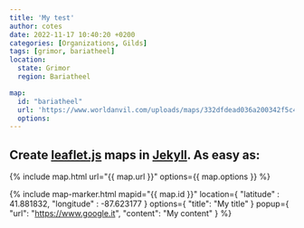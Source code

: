 ```yaml
---
title: 'My test'
author: cotes
date: 2022-11-17 10:40:20 +0200
categories: [Organizations, Gilds]
tags: [grimor, bariatheel]
location:
  state: Grimor
  region: Bariatheel

map:
  id: "bariatheel"
  url: 'https://www.worldanvil.com/uploads/maps/332dfdead036a200342f5c4a7a4b8c6d.png'
  options:
---
```



## Create [leaflet.js](https://leafletjs.com/) maps in [Jekyll](https://jekyllrb.com/). As easy as:

{% include map.html url="{{ map.url }}" options={{ map.options }} %}

{% include map-marker.html  mapid="{{ map.id }}"
                            location={
                              "latitude" : 41.881832,
                              "longitude" : -87.623177 
                            }
                            options={
                              "title": "My title"
                            }
                            popup={
                              "url": "https://www.google.it",
                              "content": "My content"
                            } %}
